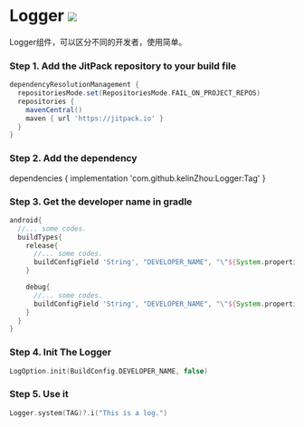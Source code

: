# Logger [![](https://jitpack.io/v/kelinZhou/Logger.svg)](https://jitpack.io/#kelinZhou/Logger)

Logger组件，可以区分不同的开发者，使用简单。

### Step 1. Add the JitPack repository to your build file
```gradle
dependencyResolutionManagement {
  repositoriesMode.set(RepositoriesMode.FAIL_ON_PROJECT_REPOS)
  repositories {
    mavenCentral()
    maven { url 'https://jitpack.io' }
  }
}
```

### Step 2. Add the dependency
dependencies {
        implementation 'com.github.kelinZhou:Logger:Tag'
}

### Step 3. Get the developer name in gradle
```gradle
android{
  //... some codes.
  buildTypes{
    release{
      //... some codes.
      buildConfigField 'String', "DEVELOPER_NAME", "\"${System.properties['user.name']}\""  // Get the name of computer.
    }

    debug{
      //... some codes.
      buildConfigField 'String', "DEVELOPER_NAME", "\"${System.properties['user.name']}\""   // Get the name of computer.
    }
  }
}
```

### Step 4. Init The Logger
```kotlin
LogOption.init(BuildConfig.DEVELOPER_NAME, false)
```

### Step 5. Use it
```kotlin
Logger.system(TAG)?.i("This is a log.")
```

